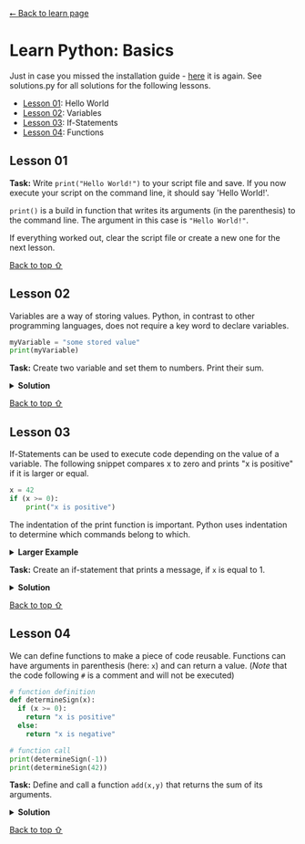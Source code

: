 [⭠ Back to learn page](https://github.com/JonasKoenig/CodeOnMyMind/tree/master/projects/learn-python)

# Learn Python: Basics

Just in case you missed the installation guide - [here](..) it is again. See solutions.py for all solutions for the following lessons.

- [Lesson 01](#lesson-01): Hello World
- [Lesson 02](#lesson-02): Variables
- [Lesson 03](#lesson-03): If-Statements
- [Lesson 04](#lesson-04): Functions

## Lesson 01

**Task:** Write `print("Hello World!")` to your script file and save. If you now execute your script on the command line, it should say 'Hello World!'.

`print()` is a build in function that writes its arguments (in the parenthesis) to the command line. The argument in this case is `"Hello World!"`.

If everything worked out, clear the script file or create a new one for the next lesson.

[Back to top &#8679;](#learn-python)

## Lesson 02

Variables are a way of storing values. Python, in contrast to other programming languages, does not require a key word to declare variables.

```python
myVariable = "some stored value"
print(myVariable)
```

**Task:** Create two variable and set them to numbers. Print their sum.

<details>
<summary><b>Solution</b></summary>

```python
x = 1
y = 41
print(x+y)
```
Result: `42`

</details>

[Back to top &#8679;](#learn-python)

## Lesson 03

If-Statements can be used to execute code depending on the value of a variable. The following snippet compares x to zero and prints "x is positive" if it is larger or equal.

```python
x = 42
if (x >= 0):
    print("x is positive")
```

The indentation of the print function is important. Python uses indentation to determine which commands belong to which.

<details>
<summary><b>Larger Example</b></summary>

```python
x = 42
if (x == 1):
    print("Print this if x is equal to one")

print("No indentation - print this no matter what")
```

</details>

**Task:** Create an if-statement that prints a message, if `x` is equal to 1.

<details>
<summary><b>Solution</b></summary>

```python
x = 1
if (x == 1):
    print("x is equal to one")
```
Result: `x is equal to one`

</details>

[Back to top &#8679;](#learn-python)

## Lesson 04

We can define functions to make a piece of code reusable. Functions can have arguments in parenthesis (here: `x`) and can return a value. (_Note_ that the code following `#` is a comment and will not be executed)

```python
# function definition
def determineSign(x):
  if (x >= 0):
    return "x is positive"
  else:
    return "x is negative"

# function call
print(determineSign(-1))
print(determineSign(42))
```

**Task:** Define and call a function `add(x,y)` that returns the sum of its arguments.

<details>
<summary><b>Solution</b></summary>

```python
def add(x,y):
  return x+y

print(add(2,5))
```
Result: `7`

</details>

[Back to top &#8679;](#learn-python)
